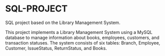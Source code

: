 # SQL-PROJECT
SQL  project based on the Library Management System. 

This project implements a Library Management System using a MySQL database to manage information about books, employees, customers, and transaction statuses. The system consists of six tables: Branch, Employee, Customer, IssueStatus, ReturnStatus, and Books.
